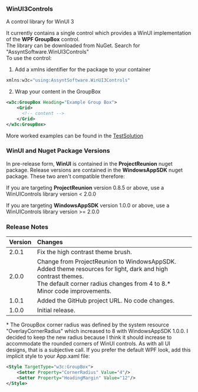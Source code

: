 ### WinUI3Controls

A control library for WinUI 3

It currently contains a single control which provides a WinUI implementation of the **WPF GroupBox** control.\
The library can be downloaded from NuGet. Search for "AssyntSoftware.WinUI3Controls"\
To use the control:

1) Add a xmlns identifier for the package to your container

```c#
xmlns:w3c="using:AssyntSoftware.WinUI3Controls"
```

2) Wrap your content in the GroupBox

```xml
<w3c:GroupBox Heading="Example Group Box">
    <Grid>
      <!-- content -->
    </Grid>
</w3c:GroupBox>
```

More worked examples can be found in the [TestSolution](TestSolution)

### WinUI and Nuget Package Versions

In pre-release form, **WinUI** is contained in the **ProjectReunion** nuget package. Release versions are contained in the **WindowsAppSDK** nuget package. These two aren't compatible therefore:

If you are targeting **ProjectReunion** version 0.8.5 or above, use a WinUIControls library version < 2.0.0

If you are targeting **WindowsAppSDK** version 1.0.0 or above, use a WinUIControls library version >= 2.0.0

### Release Notes

|Version|Changes|
|-------|:------|
|2.0.1|Fix the high contrast theme brush.| 
|2.0.0|Change from ProjectReunion to WindowsAppSDK.<br>Added theme resources for light, dark and high contrast themes.<br>The default corner radius changes from 4 to 8.\*<br>Minor code improvements.|
|1.0.1|Added the GitHub project URL. No code changes.|
|1.0.0|Initial release.|


\* The GroupBox corner radius was defined by the system resource "OverlayCornerRadius" which increased to 8 with WindowsAppSDK 1.0.0. I decided to keep the new radius because I think it should increase to accommodate the rounded corners of WinUI controls. As with all UI designs, that is a subjective call. If you prefer the default WPF look, add this implicit style to your App.xaml file:

```xml
<Style TargetType="w3c:GroupBox">
    <Setter Property="CornerRadius" Value="4"/>
    <Setter Property="HeadingMargin" Value="12"/>
</Style>
```

